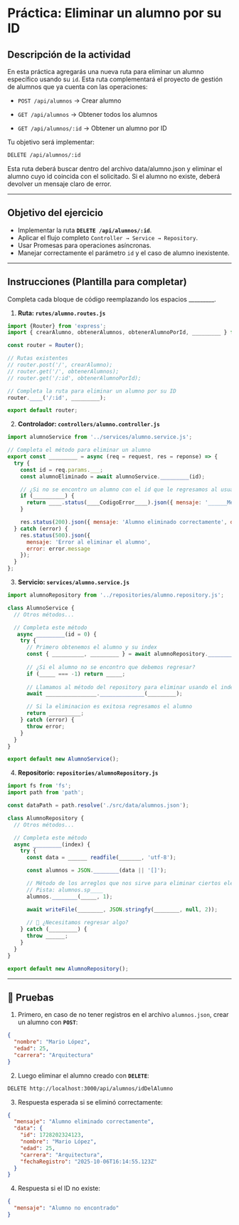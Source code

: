 
# Práctica: Eliminar un alumno por su ID

## Descripción de la actividad

En esta práctica agregarás una nueva ruta para eliminar un alumno específico usando su ``id``.
Esta ruta complementará el proyecto de gestión de alumnos que ya cuenta con las operaciones:

* ``POST /api/alumnos`` → Crear alumno

* ``GET /api/alumnos`` → Obtener todos los alumnos

* ``GET /api/alumnos/:id`` → Obtener un alumno por ID

Tu objetivo será implementar:

```bash
DELETE /api/alumnos/:id
```

Esta ruta deberá buscar dentro del archivo data/alumno.json y eliminar el alumno cuyo id coincida con el solicitado.
Si el alumno no existe, deberá devolver un mensaje claro de error.

---

## Objetivo del ejercicio

* Implementar la ruta **``DELETE /api/alumnos/:id``**.
* Aplicar el flujo completo ``Controller → Service → Repository``.
* Usar Promesas para operaciones asíncronas.
* Manejar correctamente el parámetro ``id`` y el caso de alumno inexistente.

---

## Instrucciones (Plantilla para completar)

Completa cada bloque de código reemplazando los espacios _________.

1. **Ruta: `rutes/alumno.routes.js`**

```js
import {Router} from 'express';
import { crearAlumno, obtenerAlumnos, obtenerAlumnoPorId, _________ } from '../controllers/alumno.controller.js';

const router = Router();

// Rutas existentes
// router.post('/', crearAlumno);
// router.get('/', obtenerAlumnos);
// router.get('/:id', obtenerAlumnoPorId);

// Completa la ruta para eliminar un alumno por su ID
router.____('/:id', _________);

export default router;
```

2. **Controlador: `controllers/alumno.controller.js`**

```js
import alumnoService from '../services/alumno.service.js';

// Completa el método para eliminar un alumno
export const _________ = async (req = request, res = reponse) => {
  try {
    const id = req.params.___;
    const alumnoEliminado = await alumnoService._________(id);

    // ¿Si no se encontro un alumno con el id que le regresamos al usuario?
    if (__________) {
      return ____.status(____CodigoError____).json({ mensaje: '______Mensaje______' });
    }

    res.status(200).json({ mensaje: 'Alumno eliminado correctamente', data: _________ });
  } catch (error) {
    res.status(500).json({
      mensaje: 'Error al eliminar el alumno',
      error: error.message
    });
  }
};
```

3. **Servicio: `services/alumno.service.js`**

```js
import alumnoRepository from '../repositories/alumno.repository.js';

class AlumnoService {
  // Otros métodos...

  // Completa este método
   async _________(id = 0) {
    try {
      // Primero obtenemos el alumno y su index
      const { __________, _________ } = await alumnoRepository._________(id);
      
      // ¿Si el alumno no se encontro que debemos regresar?
      if (_____ === -1) return _____;
      
      // Llamamos al método del repository para eliminar usando el index
      await ________________.______________(_________);

      // Si la eliminacion es exitosa regresamos el alumno
      return __________;
    } catch (error) {
      throw error;
    }
  }
}

export default new AlumnoService();
```

4. **Repositorio: `repositories/alumnoRepository.js`**

```js
import fs from 'fs';
import path from 'path';

const dataPath = path.resolve('./src/data/alumnos.json');

class AlumnoRepository {
  // Otros métodos...

  // Completa este método
  async _________(index) {
    try {
      const data = ______ readfile(_______, 'utf-8');

      const alumnos = JSON.________(data || '[]');

      // Método de los arreglos que nos sirve para eliminar ciertos elementos en arreglo
      // Pista: alumnos.sp____
      alumnos.________(_____, 1);

      await writeFile(________, JSON.stringfy(________, null, 2));
      
      // 🤔 ¿Necesitamos regresar algo?
    } catch (_________) {
      throw ______;
    }
  }
}

export default new AlumnoRepository();
```

---

## 🧪 Pruebas

1. Primero, en caso de no tener registros en el archivo ``alumnos.json``, crear un alumno con **``POST``**:

```json
{
  "nombre": "Mario López",
  "edad": 25,
  "carrera": "Arquitectura"
}
```

2. Luego eliminar el alumno creado con **``DELETE``**:

```bash
DELETE http://localhost:3000/api/alumnos/idDelAlumno
```

3. Respuesta esperada si se eliminó correctamente:

```json
{
  "mensaje": "Alumno eliminado correctamente",
  "data": {
    "id": 1728202324123,
    "nombre": "Mario López",
    "edad": 25,
    "carrera": "Arquitectura",
    "fechaRegistro": "2025-10-06T16:14:55.123Z"
  }
}
```

4. Respuesta si el ID no existe:

````json
{
  "mensaje": "Alumno no encontrado"
}
````